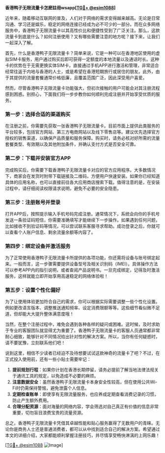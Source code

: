 **香港鸭子无限流量卡怎麽註冊wsapp[[TG💪+ @esim1088](https://t.me/s/esim1088)]**

近年来，随着移动互联网的普及，人们对于网络的需求变得越来越高。无论是日常沟通、学习还是娱乐，稳定的网络连接已经成为必不可少的一部分。而在众多网络服务中，香港鸭子无限流量卡以其高性价比和便捷性受到了广泛关注。那么，这款流量卡到底是什么？如何注册使用？又有哪些需要注意的地方呢？接下来，让我们一起深入了解。

首先，什么是香港鸭子无限流量卡？简单来说，它是一种可以在香港地区使用的虚拟SIM卡服务，用户通过购买后即可获得一定额度的本地流量以及通话时长。这种卡的优势在于无需更换实体SIM卡，直接通过手机APP进行激活和管理，非常适合经常往返于内地与香港的人士，或是希望在香港短期旅行或居住的朋友。此外，由于其提供的流量套餐通常价格低廉，且覆盖范围广泛，因此深受用户喜爱。

然而，尽管香港鸭子无限流量卡功能强大，但初次接触的用户可能会对其注册流程感到困惑。别担心，下面我们将一步步教你如何顺利完成注册并开始享受优质的服务。

### 第一步：选择合适的渠道购买

在注册之前，你需要先获取一张香港鸭子无限流量卡。目前市面上提供此类服务的平台较多，包括官方网站、第三方电商网站以及线下零售店等。建议优先选择官方授权的销售渠道，以确保产品质量和服务保障。购买时，请务必核对好所需的流量套餐类型、有效期以及其他附加条件，并确认支付方式是否安全可靠。

### 第二步：下载并安装官方APP

完成购买后，你需要下载香港鸭子无限流量卡对应的官方应用程序。大多数情况下，商家会在发货时附带下载链接及二维码，方便用户快速安装。如果你已经知道具体的应用名称，也可以直接前往各大应用商店搜索下载。值得注意的是，在安装过程中，请仔细阅读权限请求说明，避免不必要的安全隐患。

### 第三步：注册账号并登录

打开APP后，按照提示输入手机号码完成注册。通常情况下，系统会向你的手机号发送一条验证码短信，你需要准确填写才能继续下一步操作。如果遇到任何问题，比如接收不到验证码等情况，可以尝试联系客服寻求帮助。成功登录之后，你就可以查看个人账户信息、剩余流量余额等内容了。

### 第四步：绑定设备并激活服务

为了正常使用香港鸭子无限流量卡所提供的各项功能，你还需将设备与账号绑定起来。一般而言，这一步骤需要提供设备型号及相关识别码（IMEI）。具体操作方法可以参考APP内的指引说明，或者查阅产品说明书。一旦完成绑定，记得及时激活服务，这样就能立即开始享用高速稳定的网络体验啦！

### 第五步：设置个性化偏好

为了让使用体验更加符合自己的需求，你可以根据实际需要调整一些个性化设置。例如更改语言版本、调整推送通知频率、设定消费限额等等。这些细节看似微不足道，但却能大大提升整体满意度哦！

当然，在整个注册过程中，难免会遇到各种各样的疑问或困难。这时候，及时求助于专业的客服团队就显得尤为重要了。香港鸭子无限流量卡的客服人员通常都非常耐心细致，能够针对不同情况给出针对性的解决方案。所以，当你有任何疑惑时，请不要犹豫，立刻联系他们吧！

说到这里，相信不少读者已经迫不及待想要试试这款神奇的流量卡了吧？不过，在正式投入使用前，还有一些小贴士需要牢记：

1. **提前规划行程**：如果你计划在香港长期停留，请务必提前了解当地法律法规关于通讯工具的规定，以免造成不必要的麻烦。
2. **注意数据安全**：虽然香港鸭子无限流量卡本身安全性较高，但在使用公共Wi-Fi时仍需保持警惕，避免泄露个人信息。
3. **定期检查账单**：即使享有无限流量服务，也应养成定期查看消费记录的习惯，防止产生额外费用。
4. **合理分配资源**：面对海量的网络内容，学会筛选对自己真正有价值的信息非常重要，切勿盲目浪费宝贵的流量资源。

总之，香港鸭子无限流量卡凭借其卓越性能和贴心服务赢得了无数用户的青睐。无论你是商务人士还是普通消费者，都可以从中找到适合自己的解决方案。希望通过本文的详细介绍，大家都能顺利掌握注册技巧，并尽情享受畅快淋漓的上网乐趣！

[[TG💪+ @esim1088](https://t.me/s/esim1088) ![Image](https://i.postimg.cc/4NQfJmqS/Snipaste-2025-05-13-00-14-12.png)]
